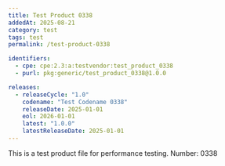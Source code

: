 ```yaml
---
title: Test Product 0338
addedAt: 2025-08-21
category: test
tags: test
permalink: /test-product-0338

identifiers:
  - cpe: cpe:2.3:a:testvendor:test_product_0338
  - purl: pkg:generic/test_product_0338@1.0.0

releases:
  - releaseCycle: "1.0"
    codename: "Test Codename 0338"
    releaseDate: 2025-01-01
    eol: 2026-01-01
    latest: "1.0.0"
    latestReleaseDate: 2025-01-01
---
```


This is a test product file for performance testing. Number: 0338

